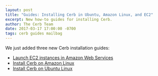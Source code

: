 ```yaml
---
layout: post
title: "Guides: Installing Cerb in Ubuntu, Amazon Linux, and EC2"
excerpt: New how-to guides for installing Cerb.
author: The Cerb Team
date: 2017-03-17 17:00:00 -0700
tags: cerb guides mailbag
---
```


We just added three new Cerb installation guides:

* [Launch EC2 instances in Amazon Web Services](/guides/installation/ec2/)
* [Install Cerb on Amazon Linux](/guides/installation/amazon-linux/)
* [Install Cerb on Ubuntu Linux](/guides/installation/ubuntu/)
